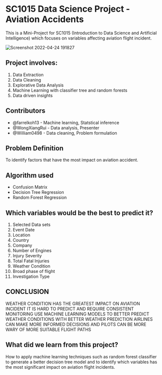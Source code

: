 # SC1015 Data Science Project - Aviation Accidents
 

This is a Mini-Project for SC1015 (Introduction to Data Science and Artificial Intelligence) which focuses on variables affecting aviation flight incident.  

![Screenshot 2022-04-24 191827](https://user-images.githubusercontent.com/95912811/164973897-f884a070-a4f8-4fe2-9499-9f3240f55c8c.png)

## Project involves:
1. Data Extraction
2. Data Cleaning
3. Explorative Data Analysis
4. Machine Learning with classifier tree and random forests
5. Data driven insights

## Contributors
- @farrelkoh13 - Machine learning, Statstical inference
- @WongXiangRui - Data analysis, Presenter 
- @William0498 - Data cleaning, Problem formulation

## Problem Definition
To identify factors that have the most impact on aviation accident.

## Algorithm used
- Confusion Matrix
- Decision Tree Regression 
- Random Forest Regression

## Which variables would be the best to predict it?
1. Selected Data sets
2. Event Date
3. Location
4. Country
5. Company
6. Number of Engines
7. Injury Severity
8. Total Fatal Injuries
9. Weather Condition
10. Broad phase of flight
11. Investigation Type

## CONCLUSION

WEATHER CONDITION HAS THE GREATEST IMPACT ON AVIATION INCIDENT
IT IS HARD TO PREDICT AND REQUIRE CONSISTENT MONITORING USE MACHINE LEARNING MODELS TO BETTER PREDICT WEATHER CONDITIONS
WITH BETTER WEATHER PREDICTION AIRLINES CAN MAKE MORE INFORMED DECISIONS AND PILOTS CAN BE MORE WARY OF MORE SUITABLE FLIGHT PATHS

## What did we learn from this project?

How to apply machine learning techniques such as random forest classifier to generate a better decision tree model and to identify which variables has the most significant impact on aviation flight incidents.
